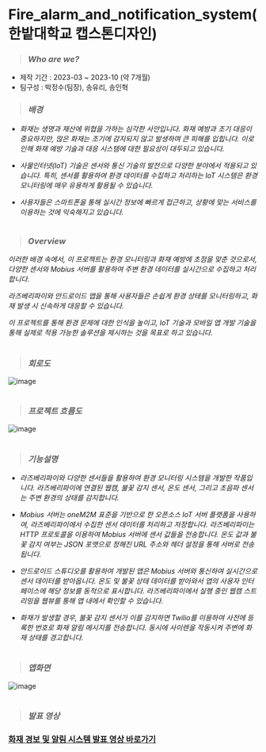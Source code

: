 # Fire_alarm_and_notification_system(한밭대학교 캡스톤디자인)
> ### *Who are we?*
- 제작 기간 : 2023-03 ~ 2023-10 (약 7개월) 
- 팀구성 : 박정수(팀장), 송유리, 송인혁

> ### *배경*
- *화재는 생명과 재산에 위협을 가하는 심각한 사안입니다. 화재 예방과 조기 대응이 중요하지만, 많은 화재는 조기에 감지되지 않고 발생하며 큰 피해를 입힙니다. 이로 인해 화재 예방 기술과 대응 시스템에 대한 필요성이 대두되고 있습니다.*

- *사물인터넷(IoT) 기술은 센서와 통신 기술의 발전으로 다양한 분야에서 적용되고 있습니다. 특히, 센서를 활용하여 환경 데이터를 수집하고 처리하는 IoT 시스템은 환경 모니터링에 매우 유용하게 활용될 수 있습니다.*

- *사용자들은 스마트폰을 통해 실시간 정보에 빠르게 접근하고, 상황에 맞는 서비스를 이용하는 것에 익숙해지고 있습니다.*

#

> ### *Overview*
*이러한 배경 속에서, 이 프로젝트는 환경 모니터링과 화재 예방에 초점을 맞춘 것으로서, 다양한 센서와 Mobius 서버를 활용하여 주변 환경 데이터를 실시간으로 수집하고 처리합니다.*

*라즈베리파이와 안드로이드 앱을 통해 사용자들은 손쉽게 환경 상태를 모니터링하고, 화재 발생 시 신속하게 대응할 수 있습니다.*

*이 프로젝트를 통해 환경 문제에 대한 인식을 높이고, IoT 기술과 모바일 앱 개발 기술을 통해 실제로 적용 가능한 솔루션을 제시하는 것을 목표로 하고 있습니다.*

#

> ### *회로도*
![image](https://github.com/pparkjs/Fire_alarm_and_notification_system/assets/107859870/895d0396-b16d-4757-904d-aece26c4b98d)

#

> ### *프로젝트 흐름도*
![image](https://github.com/pparkjs/Fire_alarm_and_notification_system/assets/107859870/06a7f20c-d71a-476d-b055-b4affec5ce9c)

#

> ### *기능설명*
- *라즈베리파이와 다양한 센서들을 활용하여 환경 모니터링 시스템을 개발한 작품입니다. 라즈베리파이에 연결된 웹캠, 불꽃 감지 센서, 온도 센서, 그리고 초음파 센서는 주변 환경의 상태를 감지합니다.*
  
- *Mobius 서버는 oneM2M 표준을 기반으로 한 오픈소스 IoT 서버 플랫폼을 사용하여, 라즈베리파이에서 수집한 센서 데이터를 처리하고 저장합니다. 라즈베리파이는 HTTP 프로토콜을 이용하여 Mobius 서버에 센서 값들을 전송합니다. 온도 값과 불꽃 감지 여부는 JSON 포맷으로 정해진 URL 주소와 헤더 설정을 통해 서버로 전송됩니다.*
  
- *안드로이드 스튜디오를 활용하여 개발된 앱은 Mobius 서버와 통신하여 실시간으로 센서 데이터를 받아옵니다. 온도 및 불꽃 상태 데이터를 받아와서 앱의 사용자 인터페이스에 해당 정보를 동적으로 표시합니다. 라즈베리파이에서 실행 중인 웹캠 스트리밍을 웹뷰를 통해 앱 내에서 확인할 수 있습니다.*

- *화재가 발생할 경우, 불꽃 감지 센서가 이를 감지하면 Twilio를 이용하여 사전에 등록한 번호로 화재 알림 메시지를 전송합니다. 동시에 사이렌을 작동시켜 주변에 화재 상태를 경고합니다.*

#

> ### *앱화면*
![image](https://github.com/pparkjs/Fire_alarm_and_notification_system/assets/107859870/be2c3f48-cd3b-4174-a6fc-8aa9a21a77fd)

#

> ### *발표 영상*
### <a href="https://youtu.be/J1QYY1TWb64">화재 경보 및 알림 시스템 발표 영상 바로가기</a>
